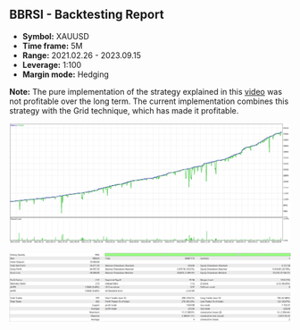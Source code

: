 ## BBRSI - Backtesting Report

-   **Symbol:** XAUUSD
-   **Time frame:** 5M
-   **Range:** 2021.02.26 - 2023.09.15
-   **Leverage:** 1:100
-   **Margin mode:** Hedging

**Note:** The pure implementation of the strategy explained in this [video](https://youtu.be/pCmJ8wsAS_w) was not profitable over the long term. The current implementation combines this strategy with the Grid technique, which has made it profitable.

![Graph](graph.png)

![Report](report.png)
